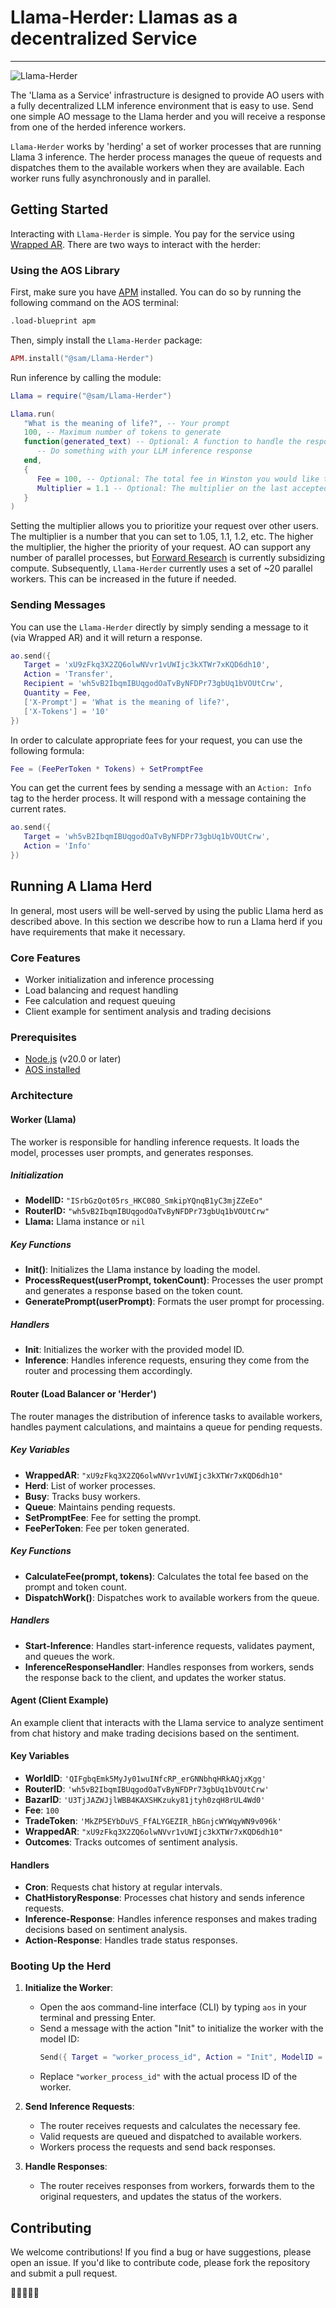 # Llama-Herder: Llamas as a decentralized Service
---
![Llama-Herder](https://ro2jxrzi2hqt3fk6o2zprjjrw75c7r7z6a4xopcwcu74nh23hdlq.arweave.net/i7SbxyjR4T2VXnay-KUxt_ovx_nwOXc8VhU_xp9bONc)

The 'Llama as a Service' infrastructure is designed to provide AO users with a fully decentralized LLM inference environment that is easy to use. Send one simple AO message to the Llama herder and you will receive a response from one of the herded inference workers.

`Llama-Herder` works by 'herding' a set of worker processes that are running Llama 3 inference. The herder process manages the queue of requests and dispatches them to the available workers when they are available. Each worker runs fully asynchronously and in parallel.


## Getting Started

Interacting with `Llama-Herder` is simple. You pay for the service using [Wrapped AR](https://aox.xyz/#/beta). There are two ways to interact with the herder:

### Using the AOS Library

First, make sure you have [APM](https://apm_betteridea.g8way.io/) installed. You can do so by running the following command on the AOS terminal:

```bash
.load-blueprint apm
```

Then, simply install the `Llama-Herder` package:

```lua
APM.install("@sam/Llama-Herder")
```

Run inference by calling the module:

```lua
Llama = require("@sam/Llama-Herder")

Llama.run(
   "What is the meaning of life?", -- Your prompt
   100, -- Maximum number of tokens to generate
   function(generated_text) -- Optional: A function to handle the response
      -- Do something with your LLM inference response
   end,
   {
      Fee = 100, -- Optional: The total fee in Winston you would like to pay; or
      Multiplier = 1.1 -- Optional: The multiplier on the last accepted fee that you would like to pay
   }
)
```

Setting the multiplier allows you to prioritize your request over other users. The multiplier is a number that you can set to 1.05, 1.1, 1.2, etc. The higher the multiplier, the higher the priority of your request. AO can support any number of parallel processes, but [Forward Research](https://fwd.g8way.io) is currently subsidizing compute. Subsequently, `Llama-Herder` currently uses a set of ~20 parallel workers. This can be increased in the future if needed.

### Sending Messages

You can use the `Llama-Herder` directly by simply sending a message to it (via Wrapped AR) and it will return a response.

```lua
ao.send({
   Target = 'xU9zFkq3X2ZQ6olwNVvr1vUWIjc3kXTWr7xKQD6dh10',
   Action = 'Transfer',
   Recipient = 'wh5vB2IbqmIBUqgodOaTvByNFDPr73gbUq1bVOUtCrw',
   Quantity = Fee,
   ['X-Prompt'] = 'What is the meaning of life?',
   ['X-Tokens'] = '10'
})
```

In order to calculate appropriate fees for your request, you can use the following formula:

```lua
Fee = (FeePerToken * Tokens) + SetPromptFee
```

You can get the current fees by sending a message with an `Action: Info` tag to the herder process. It will respond with a message containing the current rates.

```lua
ao.send({
   Target = 'wh5vB2IbqmIBUqgodOaTvByNFDPr73gbUq1bVOUtCrw',
   Action = 'Info'
})
```

## Running A Llama Herd

In general, most users will be well-served by using the public Llama herd as described above. In this section we describe how to run a Llama herd if you have requirements that make it necessary.

### Core Features

- Worker initialization and inference processing
- Load balancing and request handling
- Fee calculation and request queuing
- Client example for sentiment analysis and trading decisions

### Prerequisites

- [Node.js](https://nodejs.org/en) (v20.0 or later)
- [AOS installed](https://cookbook_ao.arweave.dev/welcome/getting-started.html)

### Architecture

#### Worker (Llama)

The worker is responsible for handling inference requests. It loads the model, processes user prompts, and generates responses.

##### Initialization
- **ModelID:** `"ISrbGzQot05rs_HKC08O_SmkipYQnqB1yC3mjZZeEo"`
- **RouterID:** `"wh5vB2IbqmIBUqgodOaTvByNFDPr73gbUq1bVOUtCrw"`
- **Llama:** Llama instance or `nil`

##### Key Functions
- **Init()**: Initializes the Llama instance by loading the model.
- **ProcessRequest(userPrompt, tokenCount)**: Processes the user prompt and generates a response based on the token count.
- **GeneratePrompt(userPrompt)**: Formats the user prompt for processing.

##### Handlers
- **Init**: Initializes the worker with the provided model ID.
- **Inference**: Handles inference requests, ensuring they come from the router and processing them accordingly.

#### Router (Load Balancer or 'Herder')

The router manages the distribution of inference tasks to available workers, handles payment calculations, and maintains a queue for pending requests.

##### Key Variables
- **WrappedAR**: `"xU9zFkq3X2ZQ6olwNVvr1vUWIjc3kXTWr7xKQD6dh10"`
- **Herd**: List of worker processes.
- **Busy**: Tracks busy workers.
- **Queue**: Maintains pending requests.
- **SetPromptFee**: Fee for setting the prompt.
- **FeePerToken**: Fee per token generated.

##### Key Functions
- **CalculateFee(prompt, tokens)**: Calculates the total fee based on the prompt and token count.
- **DispatchWork()**: Dispatches work to available workers from the queue.

##### Handlers
- **Start-Inference**: Handles start-inference requests, validates payment, and queues the work.
- **InferenceResponseHandler**: Handles responses from workers, sends the response back to the client, and updates the worker status.

#### Agent (Client Example)

An example client that interacts with the Llama service to analyze sentiment from chat history and make trading decisions based on the sentiment.

#### Key Variables
- **WorldID**: `'QIFgbqEmk5MyJy01wuINfcRP_erGNNbhqHRkAQjxKgg'`
- **RouterID**: `'wh5vB2IbqmIBUqgodOaTvByNFDPr73gbUq1bVOUtCrw'`
- **BazarID**: `'U3TjJAZWJjlWBB4KAXSHKzuky81jtyh0zqH8rUL4Wd0'`
- **Fee**: `100`
- **TradeToken**: `'MkZP5EYbDuVS_FfALYGEZIR_hBGnjcWYWqyWN9v096k'`
- **WrappedAR**: `"xU9zFkq3X2ZQ6olwNVvr1vUWIjc3kXTWr7xKQD6dh10"`
- **Outcomes**: Tracks outcomes of sentiment analysis.

#### Handlers
- **Cron**: Requests chat history at regular intervals.
- **ChatHistoryResponse**: Processes chat history and sends inference requests.
- **Inference-Response**: Handles inference responses and makes trading decisions based on sentiment analysis.
- **Action-Response**: Handles trade status responses.

### Booting Up the Herd

1. **Initialize the Worker**:
   - Open the aos command-line interface (CLI) by typing `aos` in your terminal and pressing Enter.
   - Send a message with the action "Init" to initialize the worker with the model ID:
     ```lua
     Send({ Target = "worker_process_id", Action = "Init", ModelID = "ISrbGzQot05rs_HKC08O_SmkipYQnqB1yC3mjZZeEo" })
     ```
   - Replace `"worker_process_id"` with the actual process ID of the worker.

2. **Send Inference Requests**:
   - The router receives requests and calculates the necessary fee.
   - Valid requests are queued and dispatched to available workers.
   - Workers process the requests and send back responses.

3. **Handle Responses**:
   - The router receives responses from workers, forwards them to the original requesters, and updates the status of the workers.

## Contributing

We welcome contributions! If you find a bug or have suggestions, please open an issue. If you'd like to contribute code, please fork the repository and submit a pull request.

🦙🦙🦙🦙🦙